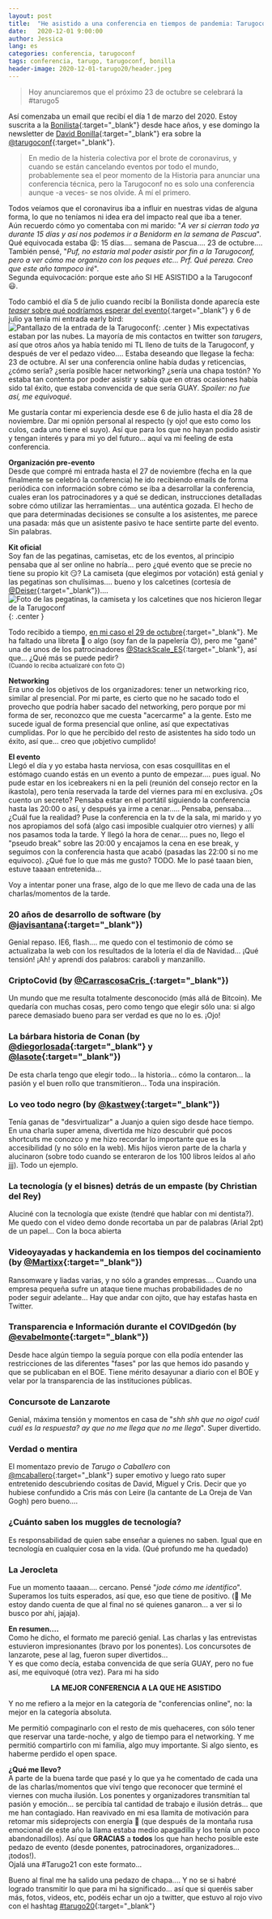 ```yaml
---
layout: post
title:  "He asistido a una conferencia en tiempos de pandemia: Tarugoconf"
date:   2020-12-01 9:00:00
author: Jessica
lang: es
categories: conferencia, tarugoconf
tags: conferencia, tarugo, tarugoconf, bonilla
header-image: 2020-12-01-tarugo20/header.jpeg
---
```


> Hoy anunciaremos que el próximo 23 de octubre se celebrará la #tarugo5

Así comenzaba un email que recibí el día 1 de marzo del 2020. Estoy suscrita a la [Bonilista](https://www.bonillaware.com/tag/bonilista){:target="_blank"} desde hace años, y ese domingo la newsletter de [David Bonilla](https://twitter.com/david_bonilla){:target="_blank"} era sobre la [@tarugoconf](https://twitter.com/tarugoconf){:target="_blank"}.

> En medio de la histeria colectiva por el brote de coronavirus, y cuando se están cancelando eventos por todo el mundo, probablemente sea el peor momento de la Historia para anunciar una conferencia técnica, pero la Tarugoconf no es solo una conferencia aunque -a veces- se nos olvide. A mí el primero.

Todos veíamos que el coronavirus iba a influir en nuestras vidas de alguna forma, lo que no teníamos ni idea era del impacto real que iba a tener.  
Aún recuerdo cómo yo comentaba con mi marido: "_A ver si cierran todo ya durante 15 días y así nos podemos ir a Benidorm en la semana de Pascua_".  
Qué equivocada estaba 😩: 15 días.... semana de Pascua.... 23 de octubre....  
También pensé, "_Puf, no estaría mal poder asistir por fin a la Tarugoconf, pero a ver cómo me organizo con los peques etc... Prf. Qué pereza. Creo que este año tampoco iré_".  
Segunda equivocación: porque este año SI HE ASISTIDO a la Tarugoconf 😃.

Todo cambió el día 5 de julio cuando recibí la Bonilista donde aparecía este [_teaser_ sobre qué podríamos esperar del evento](https://vimeo.com/434728665){:target="_blank"} y 6 de julio ya tenía mi entrada early bird:
![Pantallazo de la entrada de la Tarugoconf](/assets/images/2020-12-01-tarugo20/entrada.png){: .center }
Mis expectativas estaban por las nubes. La mayoría de mis contactos en twitter son _tarugers_, así que otros años ya había tenido mi TL lleno de tuits de la Tarugoconf, y después de ver el pedazo video.... Estaba deseando que llegase la fecha: 23 de octubre. Al ser una conferencia online había dudas y reticencias, ¿cómo sería? ¿sería posible hacer networking? ¿sería una chapa tostón? Yo estaba tan contenta por poder asistir y sabía que en otras ocasiones había sido tal éxito, que estaba convencida de que sería GUAY. _Spoiler: no fue así, me equivoqué_.

Me gustaría contar mi experiencia desde ese 6 de julio hasta el día 28 de noviembre. Dar mi opnión personal al respecto (y ojo! que esto como los culos, cada uno tiene el suyo). Así que para los que no hayan podido asistir y tengan interés y para mi yo del futuro... aquí va mi feeling de esta conferencia.

**Organización pre-evento**   
Desde que compré mi entrada hasta el 27 de noviembre (fecha en la que finalmente se celebró la conferencia) he ido recibiendo emails de forma periódica con información sobre cómo se iba a desarrollar la conferencia, cuales eran los patrocinadores y a qué se dedican, instrucciones detalladas sobre cómo utilizar las herramientas... una auténtica gozada.
El hecho de que para determinadas decisiones se consulte a los asistentes, me parece una pasada: más que un asistente pasivo te hace sentirte parte del evento. Sin palabras.

**Kit oficial**  
Soy fan de las pegatinas, camisetas, etc de los eventos, al principio pensaba que al ser online no habría... pero ¿qué evento que se precie no tiene su propio kit 😏? La camiseta (que elegimos por votación) está genial y las pegatinas son chulísimas.... bueno y los calcetines (cortesía de [@Deiser](https://twitter.com/deiser){:target="_blank"}).... 
![Foto de las pegatinas, la camiseta y los calcetines que nos hicieron llegar de la Tarugoconf](/assets/images/2020-12-01-tarugo20/packTarugo.jpeg){: .center }

Todo recibido a tiempo, [en mi caso el 29 de octubre](https://twitter.com/jessi_aguado/status/1321765714181656577){:target="_blank"}. Me ha faltado una libreta 📗 o algo (soy fan de la papelería 😊), pero me "gané" una de unos de los patrocinadores [@StackScale_ES](https://twitter.com/StackScale_ES){:target="_blank"}, así que... ¿Qué más se puede pedir?  
<small>(Cuando lo reciba actualizaré con foto 😉)</small>

**Networking**  
Era uno de los objetivos de los organizadores: tener un networking rico, similar al presencial. Por mi parte, es cierto que no he sacado todo el provecho que podría haber sacado del networking, pero porque por mi forma de ser, reconozco que me cuesta "acercarme" a la gente. Esto me sucede igual de forma presencial que online, así que expectativas cumplidas. Por lo que he percibido del resto de asistentes ha sido todo un éxito, así que... creo que ¡objetivo cumplido!

**El evento**  
Llegó el día y yo estaba hasta nerviosa, con esas cosquillitas en el estómago cuando estás en un evento a punto de empezar.... pues igual. No pude estar en los icebreakers ni en la peli (reunión del consejo rector en la ikastola), pero tenía reservada la tarde del viernes para mí en exclusiva. 
¿Os cuento un secreto? Pensaba estar en el portátil siguiendo la conferencia hasta las 20:00 o así, y después ya irme a cenar..... Pensaba, pensaba.... ¿Cuál fue la realidad? Puse la conferencia en la tv de la sala, mi marido y yo nos apropiamos del sofá (algo casi imposible cualquier otro viernes) y allí nos pasamos toda la tarde. Y llegó la hora de cenar.... pues no, llego el "pseudo break" sobre las 20:00 y encajamos la cena en ese break, y seguimos con la conferencia hasta que acabó (pasadas las 22:00 si no me equivoco).
¿Qué fue lo que más me gusto? TODO. Me lo pasé taaan bien, estuve taaaan entretenida...

Voy a intentar poner una frase, algo de lo que me llevo de cada una de las charlas/momentos de la tarde.

### 20 años de desarrollo de software (by [@javisantana](https://twitter.com/javisantana){:target="_blank"})
Genial repaso. IE6, flash.... me quedo con el testimonio de cómo se actualizaba la web con los resultados de la lotería el día de Navidad... ¡Qué tensión! ¡Ah! y aprendí dos palabros: caraboli y manzanillo.

### CriptoCovid (by [@CarrascosaCris_](https://twitter.com/CarrascosaCris_){:target="_blank"})
Un mundo que me resulta totalmente desconocido (más allá de Bitcoin). Me quedaría con muchas cosas, pero como tengo que elegir sólo una: si algo parece demasiado bueno para ser verdad es que no lo es. ¡Ojo!

### La bárbara historia de Conan (by [@diegorlosada](https://twitter.com/diegorlosada){:target="_blank"} y [@lasote](https://twitter.com/lasote){:target="_blank"})  
De esta charla tengo que elegir todo... la historia... cómo la contaron... la pasión y el buen rollo que transmitieron... Toda una inspiración.

### Lo veo todo negro (by [@kastwey](https://twitter.com/kastwey){:target="_blank"})
Tenía ganas de "desvirtualizar" a Juanjo a quien sigo desde hace tiempo. En una charla super amena, divertida me hizo descubrir qué pocos shortcuts me conozco y me hizo recordar lo importante que es la accesibilidad (y no sólo en la web). Mis hijos vieron parte de la charla y alucinaron (sobre todo cuando se enteraron de los 100 libros leídos al año jjj). Todo un ejemplo.

### La tecnología (y el bisnes) detrás de un empaste (by Christian del Rey)
Aluciné con la tecnología que existe (tendré que hablar con mi dentista?). Me quedo con el video demo donde recortaba un par de palabras (Arial 2pt) de un papel... Con la boca abierta

### Videoyayadas y hackandemia en los tiempos del cocinamiento (by [@Martixx](https://twitter.com/Martixx){:target="_blank"})
Ransomware y liadas varias, y no sólo a grandes empresas.... Cuando una empresa pequeña sufre un ataque tiene muchas probabilidades de no poder seguir adelante... Hay que andar con ojito, que hay estafas hasta en Twitter.

### Transparencia e Información durante el COVIDgedón (by [@evabelmonte](https://twitter.com/evabelmonte){:target="_blank"})
Desde hace algún tiempo la seguía porque con ella podía entender las restricciones de las diferentes "fases" por las que hemos ido pasando y que se publicaban en el BOE. Tiene mérito desayunar a diario con el BOE y velar por la transparencia de las instituciones públicas. 

### Concursote de Lanzarote
Genial, máxima tensión y momentos en casa de "_shh shh que no oigo! cuál cuál es la respuesta? ay que no me llega que no me llega_". Super divertido.

### Verdad o mentira
El momentazo previo de _Tarugo o Caballero_ con [@mcaballero](https://twitter.com/mcaballero){:target="_blank"} super emotivo y luego rato super entretenido descubriendo cositas de David, Miguel y Cris. Decir que yo hubiese confundido a Cris más con Leire (la cantante de La Oreja de Van Gogh) pero bueno....

### ¿Cuánto saben los muggles de tecnología?  
Es responsabilidad de quien sabe enseñar a quienes no saben. Igual que en tecnología en cualquier cosa en la vida. (Qué profundo me ha quedado)

### La Jerocleta
Fue un momento taaaan.... cercano. Pensé "_jode cómo me identifico_". Superamos los tuits esperados, así que, eso que tiene de positivo. (🤔 Me estoy dando cuenta de que al final no sé quienes ganaron... a ver si lo busco por ahí, jajaja).

**En resumen....**  
Como he dicho, el formato me pareció genial. Las charlas y las entrevistas estuvieron impresionantes (bravo por los ponentes). Los concursotes de lanzarote, pese al lag, fueron super divertidos...  
Y es que como decía, estaba convencida de que sería GUAY, pero no fue así, me equivoqué (otra vez). Para mi ha sido 
<div align="center">
<p><strong>LA MEJOR CONFERENCIA A LA QUE HE ASISTIDO</strong></p>
</div>
Y no me refiero a la mejor en la categoría de "conferencias online", no: la mejor en la categoría absoluta.

Me permitió compaginarlo con el resto de mis quehaceres, con sólo tener que reservar una tarde-noche, y algo de tiempo para el networking. Y me permitió compartirlo con mi familia, algo muy importante. Si algo siento, es haberme perdido el open space.

**¿Qué me llevo?**  
A parte de la buena tarde que pasé y lo que ya he comentado de cada una de las charlas/momentos que viví tengo que reconocer que terminé el viernes con mucha ilusión. Los ponentes y organizadores transmitían tal pasión y emoción... se percibía tal cantidad de trabajo e ilusión detrás... que me han contagiado. Han reavivado en mi esa llamita de motivación para retomar mis sideprojects con energía 💪 (que después de la montaña rusa emocional de este año la llama estaba medio apagadilla y los tenía un poco abandonadillos). 
Así que **GRACIAS** a **todos** los que han hecho posible este pedazo de evento (desde ponentes, patrocinadores, organizadores... ¡todos!).  
Ojalá una #Tarugo21 con este formato...


Bueno al final me ha salido una pedazo de chapa.... Y no se si habré logrado transmitir lo que para mi ha significado... así que si queréis saber más, fotos, videos, etc, podéis echar un ojo a twitter, que estuvo al rojo vivo con el hashtag [#tarugo20](https://twitter.com/search?q=%23tarugo20){:target="_blank"}


